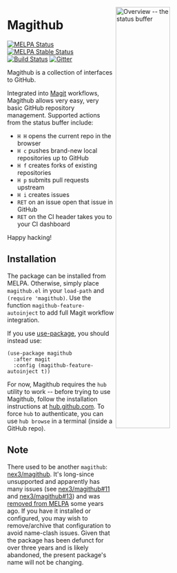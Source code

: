 <a href="screenshots.md"><img align="right" src="https://github.com/vermiculus/magithub/raw/master/images/status.png" width="50%" alt="Overview -- the status buffer"/></a>

# Magithub

[![MELPA Status](http://melpa.milkbox.net/packages/magithub-badge.svg)](http://melpa.milkbox.net/#/magithub)
[![MELPA Stable Status](http://melpa-stable.milkbox.net/packages/magithub-badge.svg)](http://melpa-stable.milkbox.net/#/magithub)
[![Build Status](https://travis-ci.org/vermiculus/magithub.svg?branch=master)](https://travis-ci.org/vermiculus/magithub)
[![Gitter](https://badges.gitter.im/vermiculus/magithub.svg)](https://gitter.im/vermiculus/magithub?utm_source=badge&utm_medium=badge&utm_campaign=pr-badge)

Magithub is a collection of interfaces to GitHub.

Integrated into [Magit][magit] workflows, Magithub allows very easy,
very basic GitHub repository management.  Supported actions from the
status buffer include:

 - `H H` opens the current repo in the browser
 - `H c` pushes brand-new local repositories up to GitHub
 - `H f` creates forks of existing repositories
 - `H p` submits pull requests upstream
 - `H i` creates issues
 - `RET` on an issue open that issue in GitHub
 - `RET` on the CI header takes you to your CI dashboard

Happy hacking!

## Installation

The package can be installed from MELPA.  Otherwise, simply place
`magithub.el` in your `load-path` and `(require 'magithub)`.  Use the
function `magithub-feature-autoinject` to add full Magit workflow
integration.

If you use [use-package][gh-use-package], you should instead use:

```elisp
(use-package magithub
  :after magit
  :config (magithub-feature-autoinject t))
```

For now, Magithub requires the `hub` utility to work -- before trying
to use Magithub, follow the installation instructions
at [hub.github.com][hub].  To force `hub` to authenticate, you can use
`hub browse` in a terminal (inside a GitHub repo).

## Note

There used to be another `magithub`: [nex3/magithub][old-magithub].
It's long-since unsupported and apparently has many issues
(see [nex3/magithub#11][old-magithub-11]
and [nex3/magithub#13][old-magithub-13]) and
was [removed from MELPA][melpa-1126] some years ago.  If you have it
installed or configured, you may wish to remove/archive that
configuration to avoid name-clash issues.  Given that the package has
been defunct for over three years and is likely abandoned, the present
package's name will not be changing.

[magit]: //www.github.com/magit/magit
[hub]: //hub.github.com
[gh-use-package]: //github.com/jwiegley/use-package
[old-magithub]: //github.com/nex3/magithub
[old-magithub-11]: //github.com/nex3/magithub/issues/11
[old-magithub-13]: //github.com/nex3/magithub/issues/13
[melpa-1126]: //github.com/melpa/melpa/issues/1126
